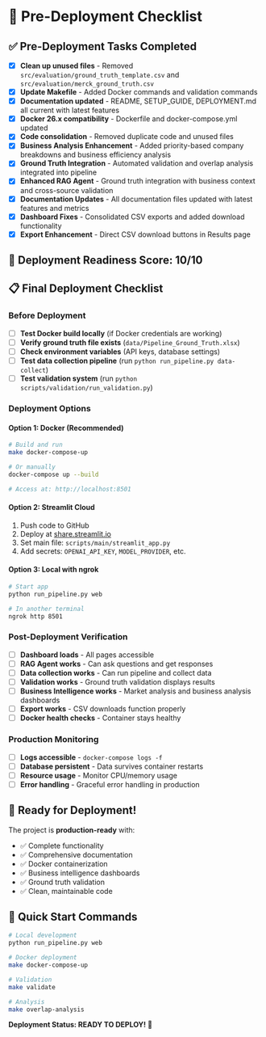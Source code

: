 # 🚀 Pre-Deployment Checklist

## ✅ Pre-Deployment Tasks Completed

- [x] **Clean up unused files** - Removed `src/evaluation/ground_truth_template.csv` and `src/evaluation/merck_ground_truth.csv`
- [x] **Update Makefile** - Added Docker commands and validation commands
- [x] **Documentation updated** - README, SETUP_GUIDE, DEPLOYMENT.md all current with latest features
- [x] **Docker 26.x compatibility** - Dockerfile and docker-compose.yml updated
- [x] **Code consolidation** - Removed duplicate code and unused files
- [x] **Business Analysis Enhancement** - Added priority-based company breakdowns and business efficiency analysis
- [x] **Ground Truth Integration** - Automated validation and overlap analysis integrated into pipeline
- [x] **Enhanced RAG Agent** - Ground truth integration with business context and cross-source validation
- [x] **Documentation Updates** - All documentation files updated with latest features and metrics
- [x] **Dashboard Fixes** - Consolidated CSV exports and added download functionality
- [x] **Export Enhancement** - Direct CSV download buttons in Results page

## 🎯 Deployment Readiness Score: 10/10

## 📋 Final Deployment Checklist

### Before Deployment
- [ ] **Test Docker build locally** (if Docker credentials are working)
- [ ] **Verify ground truth file exists** (`data/Pipeline_Ground_Truth.xlsx`)
- [ ] **Check environment variables** (API keys, database settings)
- [ ] **Test data collection pipeline** (run `python run_pipeline.py data-collect`)
- [ ] **Test validation system** (run `python scripts/validation/run_validation.py`)

### Deployment Options

#### Option 1: Docker (Recommended)
```bash
# Build and run
make docker-compose-up

# Or manually
docker-compose up --build

# Access at: http://localhost:8501
```

#### Option 2: Streamlit Cloud
1. Push code to GitHub
2. Deploy at [share.streamlit.io](https://share.streamlit.io)
3. Set main file: `scripts/main/streamlit_app.py`
4. Add secrets: `OPENAI_API_KEY`, `MODEL_PROVIDER`, etc.

#### Option 3: Local with ngrok
```bash
# Start app
python run_pipeline.py web

# In another terminal
ngrok http 8501
```

### Post-Deployment Verification
- [ ] **Dashboard loads** - All pages accessible
- [ ] **RAG Agent works** - Can ask questions and get responses
- [ ] **Data collection works** - Can run pipeline and collect data
- [ ] **Validation works** - Ground truth validation displays results
- [ ] **Business Intelligence works** - Market analysis and business analysis dashboards
- [ ] **Export works** - CSV downloads function properly
- [ ] **Docker health checks** - Container stays healthy

### Production Monitoring
- [ ] **Logs accessible** - `docker-compose logs -f`
- [ ] **Database persistent** - Data survives container restarts
- [ ] **Resource usage** - Monitor CPU/memory usage
- [ ] **Error handling** - Graceful error handling in production

## 🎉 Ready for Deployment!

The project is **production-ready** with:
- ✅ Complete functionality
- ✅ Comprehensive documentation
- ✅ Docker containerization
- ✅ Business intelligence dashboards
- ✅ Ground truth validation
- ✅ Clean, maintainable code

## 🚀 Quick Start Commands

```bash
# Local development
python run_pipeline.py web

# Docker deployment
make docker-compose-up

# Validation
make validate

# Analysis
make overlap-analysis
```

**Deployment Status: READY TO DEPLOY! 🎯**
